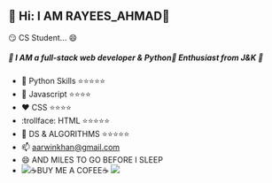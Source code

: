 ## :sparkler: Hi: I AM RAYEES_AHMAD👋
:smirk:  CS Student... :smile: 
##### :green_book: I AM a full-stack web developer & Python:snake: Enthusiast from J&K :green_book:
- :snake: Python Skills  :star::star::star::star::star:
- :book:  Javascript     :star::star::star::star:
- :heart:  CSS            :star::star::star::star:
- :trollface: HTML             :star::star::star::star::star:
- :dromedary_camel: DS & ALGORITHMS :star::star::star::star::star:
- 📫 aarwinkhan@gmail.com
- 😄 AND MILES TO GO BEFORE I SLEEP
- ![](https://media.giphy.com/media/TxWXgClHzwhji/giphy.gif):coffee:BUY ME A COFEE:coffee: ![](https://media.giphy.com/media/L4ZI0w4waQ2vSkMgU9/giphy.gif)
